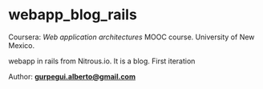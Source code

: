 webapp_blog_rails
=================

Coursera:
*Web application architectures* MOOC course. University of New Mexico.

webapp in rails from Nitrous.io. It is a blog. First iteration

Author: **gurpegui.alberto@gmail.com**
